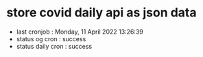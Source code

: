 # store covid daily api as json data

- last cronjob : Monday, 11 April 2022 13:26:39
- status og cron : success
- status daily cron : success
      
      